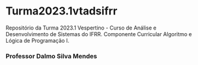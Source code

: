 # Turma2023.1vtadsifrr
Repositório da Turma 2023.1 Vespertino - Curso de Análise e Desenvolvimento de Sistemas do IFRR. Componente Curricular Algoritmo e Lógica de Programação I. 
### Professor Dalmo Silva Mendes
